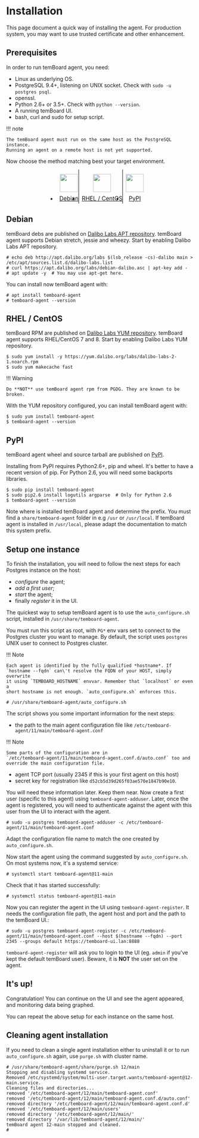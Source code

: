 # Installation

This page document a quick way of installing the agent. For production
system, you may want to use trusted certificate and other enhancement.

## Prerequisites

In order to run temBoard agent, you need:

-   Linux as underlying OS.
-   PostgreSQL 9.4+, listening on UNIX socket. Check with
    `sudo -u postgres psql`.
-   openssl.
-   Python 2.6+ or 3.5+. Check with `python --version`.
-   A running temBoard UI.
-   bash, curl and sudo for setup script.

!!! note

    The temBoard agent must run on the same host as the PostgreSQL instance.
    Running an agent on a remote host is not yet supported.

Now choose the method matching best your target environment.

<ul class="tabs">
  <li><a href="#debian"><img src="../sc/debian.svg" height="48" width="48"></img> Debian</a></li>
  <li><a href="#rhel-centos"><img src="../sc/centos.svg" height="48" width="48"></img> RHEL / CentOS</a></li>
  <li><a href="#pypi"><img src="../sc/pypi.svg" height="48" width="48"></img> PyPI</a></li>
</ul>

## Debian

temBoard debs are published on [Dalibo Labs APT
repository](https://apt.dalibo.org/labs/). temBoard agent supports
Debian stretch, jessie and wheezy. Start by enabling Dalibo Labs APT
repository.

``` console
# echo deb http://apt.dalibo.org/labs $(lsb_release -cs)-dalibo main > /etc/apt/sources.list.d/dalibo-labs.list
# curl https://apt.dalibo.org/labs/debian-dalibo.asc | apt-key add -
# apt update -y  # You may use apt-get here.
```

You can install now temBoard agent with:

``` console
# apt install temboard-agent
# temboard-agent --version
```

## RHEL / CentOS

temBoard RPM are published on [Dalibo Labs YUM
repository](https://yum.dalibo.org/labs/). temBoard agent supports
RHEL/CentOS 7 and 8. Start by enabling Dalibo Labs YUM repository.

``` console
$ sudo yum install -y https://yum.dalibo.org/labs/dalibo-labs-2-1.noarch.rpm
$ sudo yum makecache fast
```

!!! Warning

    Do **NOT** use temBoard agent rpm from PGDG. They are known to be
    broken.

With the YUM repository configured, you can install temBoard agent with:

``` console
$ sudo yum install temboard-agent
$ temboard-agent --version
```

## PyPI

temBoard agent wheel and source tarball are published on
[PyPI](https://pypi.org/project/temboard-agent).

Installing from PyPI requires Python2.6+, pip and wheel. It\'s better to
have a recent version of pip. For Python 2.6, you will need some
backports libraries.

``` console
$ sudo pip install temboard-agent
$ sudo pip2.6 install logutils argparse  # Only for Python 2.6
$ temboard-agent --version
```

Note where is installed temBoard agent and determine the prefix. You
must find a `share/temboard-agent` folder in e.g `/usr` or `/usr/local`.
If temBoard agent is installed in `/usr/local`, please adapt the
documentation to match this system prefix.

<script src="../sc/tabs.js" defer="defer"></script>
<style type="text/css">
.tabs {
  text-align: center;
  margin: 0;
  padding: 0;
  display: flex;
  flex-flow: row nowrap;
  justify-content: center;
  align-items: flex-start;
}

.rst-content .section ul.tabs li {
  display: block;
  flex-grow: 1;
  margin: 0;
  padding: 4px;
}

.tabs li + li {
  border-left: 1px solid black;
}

.tabs li img {
  margin: 8px auto;
  display: block;
}

.tabs li a {
  display: inline-block;
  width: 100%;
  padding: 4px;
  font-size: 110%;
}

.tabs li a.active {
  font-weight: bold;
  /* Match RTD bg of current entry in side bar. */
  background: #e3e3e3;
}
</style>

## Setup one instance

To finish the installation, you will need to follow the next steps for
each Postgres instance on the host:

-   *configure* the agent;
-   *add a first user*;
-   *start* the agent;
-   finally *register* it in the UI.

The quickest way to setup temBoard agent is to use the
`auto_configure.sh` script, installed in `/usr/share/temboard-agent`.

You must run this script as root, with `PG*` env vars set to connect to
the Postgres cluster you want to manage. By default, the script uses
`postgres` UNIX user to connect to Postgres cluster.

!!! Note

    Each agent is identified by the fully qualified *hostname*. If
    `hostname --fqdn` can\'t resolve the FQDN of your HOST, simply overwrite
    it using `TEMBOARD_HOSTNAME` envvar. Remember that `localhost` or even a
    short hostname is not enough. `auto_configure.sh` enforces this.

``` console
# /usr/share/temboard-agent/auto_configure.sh
```

The script shows you some important information for the next steps:

-   the path to the main agent configuration file like
    `/etc/temboard-agent/11/main/temboard-agent.conf`

!!! Note

    Some parts of the configuration are in
    `/etc/temboard-agent/11/main/temboard-agent.conf.d/auto.conf` too and
    override the main configuration file.

-   agent TCP port (usually 2345 if this is your first agent on this
    host)
-   secret key for registration like `d52cb5d39d265f03ae570e1847b90e10`.

You will need these information later. Keep them near. Now create a
first user (specific to this agent) using `temboard-agent-adduser`.
Later, once the agent is registered, you will need to authenticate
against the agent with this user from the UI to interact with the agent.

``` console
# sudo -u postgres temboard-agent-adduser -c /etc/temboard-agent/11/main/temboard-agent.conf
```

Adapt the configuration file name to match the one created by
`auto_configure.sh`.

Now start the agent using the command suggested by `auto_configure.sh`.
On most systems now, it\'s a systemd service:

``` console
# systemctl start temboard-agent@11-main
```

Check that it has started successfully:

``` console
# systemctl status temboard-agent@11-main
```

Now you can register the agent in the UI using
`temboard-agent-register`. It needs the configuration file path, the
agent host and port and the path to the temBoard UI.:

``` console
# sudo -u postgres temboard-agent-register -c /etc/temboard-agent/11/main/temboard-agent.conf --host $(hostname --fqdn) --port 2345 --groups default https://temboard-ui.lan:8888
```

`temboard-agent-register` will ask you to login to the UI (eg. `admin`
if you\'ve kept the default temBoard user). Beware, it is **NOT** the
user set on the agent.

## It's up!

Congratulation! You can continue on the UI and see the agent appeared,
and monitoring data being graphed.

You can repeat the above setup for each instance on the same host.

## Cleaning agent installation

If you need to clean a single agent installation either to uninstall it
or to run `auto_configure.sh` again, use `purge.sh` with cluster name.

``` console
# /usr/share/temboard-agent/share/purge.sh 12/main
Stopping and disabling systemd service.
Removed /etc/systemd/system/multi-user.target.wants/temboard-agent@12-main.service.
Cleaning files and directories...
removed '/etc/temboard-agent/12/main/temboard-agent.conf'
removed '/etc/temboard-agent/12/main/temboard-agent.conf.d/auto.conf'
removed directory '/etc/temboard-agent/12/main/temboard-agent.conf.d'
removed '/etc/temboard-agent/12/main/users'
removed directory '/etc/temboard-agent/12/main/'
removed directory '/var/lib/temboard-agent/12/main/'
temBoard agent 12-main stopped and cleaned.
#
```
